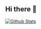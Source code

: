 ## Hi there 👋
[![Github Stats](https://github-readme-stats.vercel.app/api?username=merlin1320&show_icons=true&hide=contribs)](https://github-readme-stats.vercel.app/api?username=merlin1320&show_icons=true&hide=contribs)
<!--
**merlin1320/merlin1320** is a ✨ _special_ ✨ repository because its `README.md` (this file) appears on your GitHub profile.

Here are some ideas to get you started:

- 🔭 I’m currently working on ...
- 🌱 I’m currently learning ...
- 👯 I’m looking to collaborate on ...
- 🤔 I’m looking for help with ...
- 💬 Ask me about ...
- 📫 How to reach me: ...
- 😄 Pronouns: ...
- ⚡ Fun fact: ...
-->
